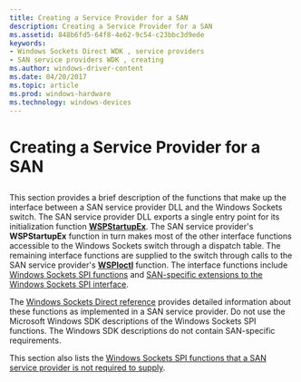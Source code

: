 ```yaml
---
title: Creating a Service Provider for a SAN
description: Creating a Service Provider for a SAN
ms.assetid: 848b6fd5-64f8-4e62-9c54-c23bbc3d9ede
keywords:
- Windows Sockets Direct WDK , service providers
- SAN service providers WDK , creating
ms.author: windows-driver-content
ms.date: 04/20/2017
ms.topic: article
ms.prod: windows-hardware
ms.technology: windows-devices
---
```


# Creating a Service Provider for a SAN


## <a href="" id="ddk-creating-a-service-provider-for-a-san-ng"></a>


This section provides a brief description of the functions that make up the interface between a SAN service provider DLL and the Windows Sockets switch. The SAN service provider DLL exports a single entry point for its initialization function [**WSPStartupEx**](https://msdn.microsoft.com/library/windows/hardware/ff566321). The SAN service provider's **WSPStartupEx** function in turn makes most of the other interface functions accessible to the Windows Sockets switch through a dispatch table. The remaining interface functions are supplied to the switch through calls to the SAN service provider's [**WSPIoctl**](https://msdn.microsoft.com/library/windows/hardware/ff566296) function. The interface functions include [Windows Sockets SPI functions](windows-sockets-spi-functions-required-for-sans.md) and [SAN-specific extensions to the Windows Sockets SPI interface](windows-sockets-spi-extensions-for-sans.md).

The [Windows Sockets Direct reference](https://msdn.microsoft.com/library/windows/hardware/ff565857) provides detailed information about these functions as implemented in a SAN service provider. Do not use the Microsoft Windows SDK descriptions of the Windows Sockets SPI functions. The Windows SDK descriptions do not contain SAN-specific requirements.

This section also lists the [Windows Sockets SPI functions that a SAN service provider is not required to supply](windows-sockets-spi-functions-not-required-for-sans.md).

 

 





